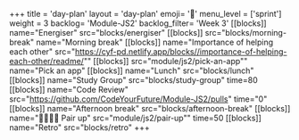 +++
title = 'day-plan'
layout = 'day-plan'
emoji= '📝'
menu_level = ['sprint']
weight = 3
backlog= 'Module-JS2'
backlog_filter= 'Week 3'
[[blocks]]
name="Energiser"
src="blocks/energiser"
[[blocks]]
src="blocks/morning-break"
name="Morning break"
[[blocks]]
name="Importance of helping each other"
src="https://cyf-pd.netlify.app/blocks//importance-of-helping-each-other/readme/""
[[blocks]]
src="module/js2/pick-an-app""
name="Pick an app"
[[blocks]]
name="Lunch"
src="blocks/lunch"
[[blocks]]
name="Study Group"
src="blocks/study-group"
time=80
[[blocks]]
name="Code Review"
src="https://github.com/CodeYourFuture/Module-JS2/pulls"
time="0"
[[blocks]]
name="Afternoon break"
src="blocks/afternoon-break"
[[blocks]]
name="🫱🏿‍🫲🏾 Pair up"
src="module/js2/pair-up""
time=50
[[blocks]]
name="Retro"
src="blocks/retro"
+++
